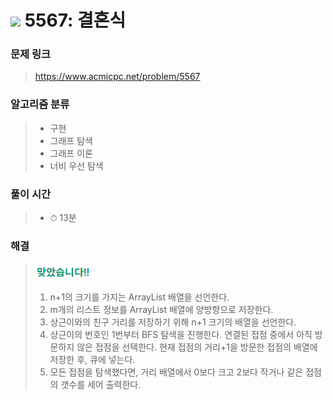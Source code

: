 # <img src="https://static.solved.ac/tier_small/10.svg" width=30> 5567: 결혼식 

### 문제 링크
> https://www.acmicpc.net/problem/5567

### 알고리즘 분류
>- 구현
>- 그래프 탐색
>- 그래프 이론
>- 너비 우선 탐색

### 풀이 시간
>- ⏱ 13분

### 해결
> ![good](../../../Img/good.png)
>1. n+1의 크기를 가지는 ArrayList 배열을 선언한다.
>2. m개의 리스트 정보를 ArrayList 배열에 양방향으로 저장한다.
>3. 상근이와의 친구 거리를 저장하기 위해 n+1 크기의 배열을 선언한다.
>3. 상근이의 번호인 1번부터 BFS 탐색을 진행한다. 연결된 접점 중에서 아직 방문하지 않은 접점을 선택한다. 현재 접점의 거리+1을 방문한 접점의 배열에 저장한 후, 큐에 넣는다.
>4. 모든 접점을 탐색했다면, 거리 배열에서 0보다 크고 2보다 작거나 같은 접점의 갯수를 세어 출력한다.

